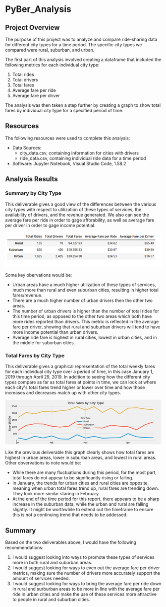 # PyBer_Analysis

## Project Overview
The purpose of this project was to analyze and compare ride-sharing data for different city types for a time period.  The specific city types we compared were rural, suburban, and urban.  

The first part of this analysis involved creating a dataframe that included the following metrics for each individual city type:
1.  Total rides
1.  Total drivers
1.  Total fares 
1.  Average fare per ride
1.  Average fare per driver

The analysis was then taken a step further by creating a graph to show total fares by individual city type for a specified period of time.


##  Resources
The following resources were used to complete this analysis:
- Data Sources:  
    - city_data.csv, containing information for cities with drivers
    - ride_data.csv, containing individual ride data for a time period
- Software:  Jupyter Notebook, Visual Studio Code, 1.58.2


## Analysis Results

### Summary by City Type

This deliverable gives a good view of the differences between the various city types with respect to utilization of these types of services, the availability of drivers, and the revenue generated.  We also can see the average fare per ride in order to gage afforability, as well as average fare per driver in order to gage income potential. 

![summary_by_city_type](https://github.com/adbauer06/PyBer_Analysis/blob/main/analysis/summary_by_city_type.PNG)

Some key obervations would be:
- Urban areas have a much higher utilization of these types of services, much more than rural and even suburban cities, resulting in higher total fares/revenue.
- There are a much higher number of urban drivers then the other two areas.  
- The number of urban drivers is higher than the number of total rides for this time period, as opposed to the other two areas which both have more rides reported than drivers.  This metric is reflected in the average fare per driver, showing that rural and suburban drivers will tend to have more income potential than urban drivers.
- Average ride fare is highest in rural cities, lowest in urban cities, and in the middle for suburban cities.


### Total Fares by City Type

This deliverable gives a graphical representation of the total weekly fares for each individual city type over a period of time, in this case January 1, 2019 through April 29, 2019.  In addition to seeing how the different city types compare as far as total fares at points in time, we can look at where each city's total fares trend higher or lower over time and how those increases and decreases match up with other city types. 

![Fare_by_City_Type](analysis/Fare_by_City_Type.png)

Like the previous deliverable this graph clearly shows how total fares are highest in urban areas, lower in suburban areas, and lowest in rural areas.  Other obvervations to note would be:
- While there are many fluctuations during this period, for the most part, total fares do not appear to be significantly rising or falling.
- In January, the trends for urban cities and rural cities are opposite, meaning when urban total fares trend up, rural fares are trending down.  They look more similar staring in February. 
- At the end of the time period for this report, there appears to be a sharp increase in the suburban data, while the urban and rural are falling slightly.  It might be worthwhile to extend out the timeframe to ensure this is not a continuing trend that needs to be addessed.


 ## Summary
 Based on the two deliverables above, I would have the following recommendations:
 1.  I would suggest looking into ways to promote these types of services more in both rural and suburban areas.
 2.  I would suggest looking for ways to even out the average fare per driver metrics, making sure the number of drivers more accurately support the amount of services needed.
 3.  I would suggest looking for ways to bring the average fare per ride down in rural and surburban areas to be more in line with the average fare per ride in urban cities and make the use of these services more attractive to people in rural and suburban cities.
 
 
